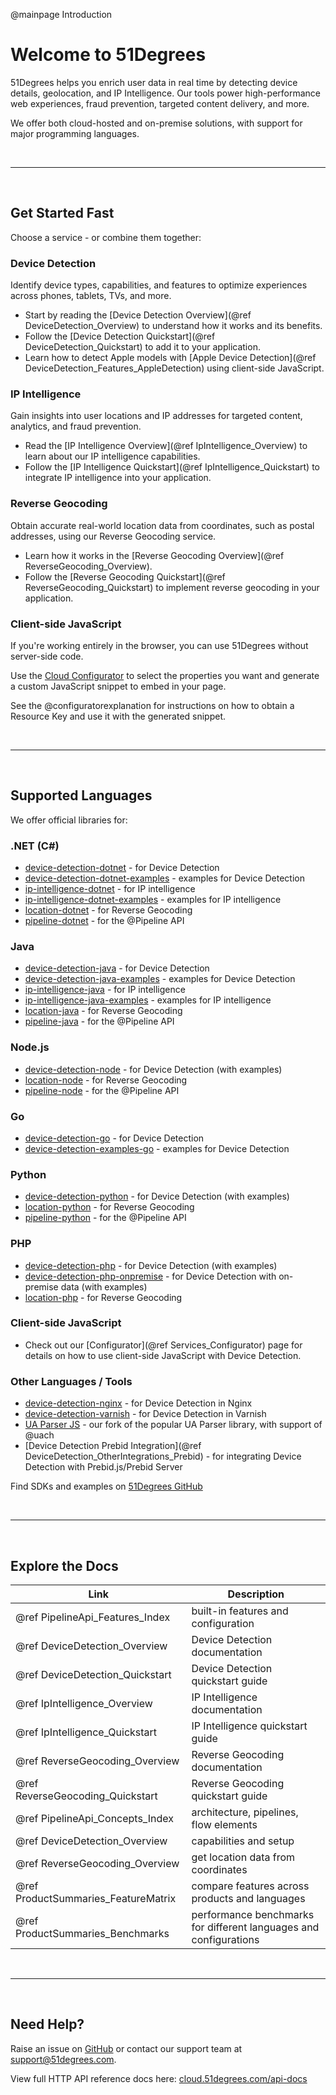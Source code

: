 @mainpage Introduction

# Welcome to 51Degrees

51Degrees helps you enrich user data in real time by detecting device details, geolocation, and IP Intelligence.
Our tools power high-performance web experiences, fraud prevention, targeted content delivery, and more.

We offer both cloud-hosted and on-premise solutions, with support for major programming languages.

<BR>

---

<BR>

## Get Started Fast

Choose a service - or combine them together:

### Device Detection

Identify device types, capabilities, and features to optimize experiences across phones, tablets, TVs, and more.

* Start by reading the [Device Detection Overview](@ref DeviceDetection_Overview) to understand how it works and its benefits.
* Follow the [Device Detection Quickstart](@ref DeviceDetection_Quickstart) to add it to your application.
* Learn how to detect Apple models with [Apple Device Detection](@ref DeviceDetection_Features_AppleDetection) using client-side JavaScript.

### IP Intelligence

Gain insights into user locations and IP addresses for targeted content, analytics, and fraud prevention.

* Read the [IP Intelligence Overview](@ref IpIntelligence_Overview) to learn about our IP intelligence capabilities.
* Follow the [IP Intelligence Quickstart](@ref IpIntelligence_Quickstart) to integrate IP intelligence into your application.

### Reverse Geocoding

Obtain accurate real-world location data from coordinates, such as postal addresses, using our Reverse Geocoding service.

* Learn how it works in the [Reverse Geocoding Overview](@ref ReverseGeocoding_Overview).
* Follow the [Reverse Geocoding Quickstart](@ref ReverseGeocoding_Quickstart) to implement reverse geocoding in your application.

### Client-side JavaScript

If you're working entirely in the browser, you can use 51Degrees without server-side code.

Use the <a href="https://configure.51degrees.com/" target="_blank">Cloud Configurator</a>
to select the properties you want
and generate a custom JavaScript snippet to embed in your page.

See the @configuratorexplanation for instructions on how to obtain a Resource Key and use it with the generated snippet.

<BR>

---

<BR>

## Supported Languages

We offer official libraries for:

### .NET (C#)

* [device-detection-dotnet](https://github.com/51Degrees/device-detection-dotnet) - for Device Detection
* [device-detection-dotnet-examples](https://github.com/51Degrees/device-detection-dotnet-examples) - examples for Device Detection
* [ip-intelligence-dotnet](https://github.com/51Degrees/ip-intelligence-dotnet) - for IP intelligence
* [ip-intelligence-dotnet-examples](https://github.com/51Degrees/ip-intelligence-dotnet-examples) - examples for IP intelligence
* [location-dotnet](https://github.com/51Degrees/location-dotnet) - for Reverse Geocoding
* [pipeline-dotnet](https://github.com/51Degrees/pipeline-dotnet) - for the @Pipeline API

### Java

* [device-detection-java](https://github.com/51Degrees/device-detection-java) - for Device Detection
* [device-detection-java-examples](https://github.com/51Degrees/device-detection-java-examples) - examples for Device Detection
* [ip-intelligence-java](https://github.com/51Degrees/ip-intelligence-java) - for IP intelligence
* [ip-intelligence-java-examples](https://github.com/51Degrees/ip-intelligence-java-examples) - examples for IP intelligence
* [location-java](https://github.com/51Degrees/location-java) - for Reverse Geocoding
* [pipeline-java](https://github.com/51Degrees/pipeline-java) - for the @Pipeline API

### Node.js

* [device-detection-node](https://github.com/51Degrees/device-detection-node) - for Device Detection (with examples)
* [location-node](https://github.com/51Degrees/location-node) - for Reverse Geocoding
* [pipeline-node](https://github.com/51Degrees/pipeline-node) - for the @Pipeline API

### Go

* [device-detection-go](https://github.com/51Degrees/device-detection-go) - for Device Detection
* [device-detection-examples-go](https://github.com/51Degrees/device-detection-examples-go) - examples for Device Detection

### Python

* [device-detection-python](https://github.com/51Degrees/device-detection-python) - for Device Detection (with examples)
* [location-python](https://github.com/51Degrees/location-python) - for Reverse Geocoding
* [pipeline-python](https://github.com/51Degrees/pipeline-python) - for the @Pipeline API

### PHP

* [device-detection-php](https://github.com/51Degrees/device-detection-php) - for Device Detection (with examples)
* [device-detection-php-onpremise](https://github.com/51Degrees/device-detection-php-onpremise) - for Device Detection with on-premise data (with examples)
* [location-php](https://github.com/51Degrees/location-php) - for Reverse Geocoding

### Client-side JavaScript

* Check out our [Configurator](@ref Services_Configurator) page for details on how to use client-side JavaScript with Device Detection.

### Other Languages / Tools

* [device-detection-nginx](https://github.com/51Degrees/device-detection-nginx) - for Device Detection in Nginx
* [device-detection-varnish](https://github.com/51Degrees/device-detection-varnish) - for Device Detection in Varnish
* [UA Parser JS](https://github.com/51Degrees/ua-parser-js) - our fork of the popular UA Parser library, with support of @uach
* [Device Detection Prebid Integration](@ref DeviceDetection_OtherIntegrations_Prebid) - for integrating Device Detection with Prebid.js/Prebid Server

Find SDKs and examples on [51Degrees GitHub](https://github.com/51Degrees/)

<BR>

---

<BR>

## Explore the Docs

| Link                                | Description                                                       |
|-------------------------------------|-------------------------------------------------------------------|
| @ref PipelineApi_Features_Index     | built-in features and configuration                               |
| @ref DeviceDetection_Overview       | Device Detection documentation                                    |
| @ref DeviceDetection_Quickstart     | Device Detection quickstart guide                                 |
| @ref IpIntelligence_Overview        | IP Intelligence documentation                                     |
| @ref IpIntelligence_Quickstart      | IP Intelligence quickstart guide                                  |
| @ref ReverseGeocoding_Overview      | Reverse Geocoding documentation                                   |
| @ref ReverseGeocoding_Quickstart    | Reverse Geocoding quickstart guide                                |
| @ref PipelineApi_Concepts_Index     | architecture, pipelines, flow elements                            |
| @ref DeviceDetection_Overview       | capabilities and setup                                            |
| @ref ReverseGeocoding_Overview      | get location data from coordinates                                |
| @ref ProductSummaries_FeatureMatrix | compare features across products and languages                    |
| @ref ProductSummaries_Benchmarks    | performance benchmarks for different languages and configurations |

<BR>

---

<BR>

## Need Help?

Raise an issue on [GitHub](https://github.com/51Degrees/) or contact our support team at [support@51degrees.com](mailto:support@51degrees.com).

View full HTTP API reference docs here:
<a href="https://cloud.51degrees.com/api-docs/index.html" target="_blank" rel="noopener">cloud.51degrees.com/api-docs</a>
